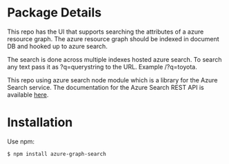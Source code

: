 # Package Details

This repo has the UI that supports searching the attributes of a azure resource graph. The azure resource graph should be indexed in document DB and hooked up to azure search.

The search is done across multiple indexes hosted azure search. To search any text pass it as ?q=querystring to the URL. Example /?q=toyota.

This repo using azure search node module which is a library for the Azure Search service. The documentation for the Azure Search REST API is available <a href="http://msdn.microsoft.com/library/azure/dn798935.aspx">here</a>.

# Installation
Use npm:

```
$ npm install azure-graph-search
```
